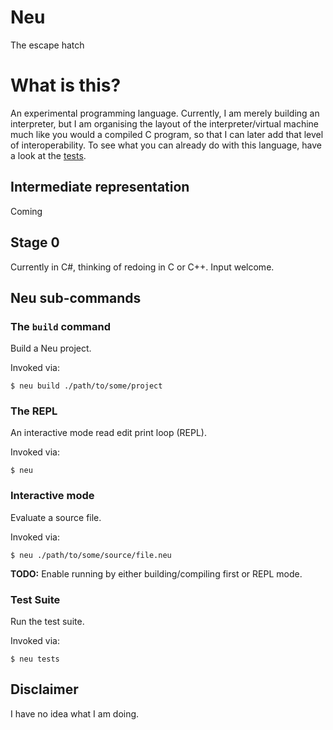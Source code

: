 # Neu

The escape hatch

# What is this?

An experimental programming language. Currently, I am merely building an interpreter, but I am organising the layout of the interpreter/virtual machine much like you would a compiled C program, so that I can later add that level of interoperability. To see what you can already do with this language, have a look at the [tests](./TESTS.md).

## Intermediate representation

Coming

## Stage 0

Currently in C#, thinking of redoing in C or C++. Input welcome.

## Neu sub-commands

### The `build` command

Build a Neu project.

Invoked via:
```
$ neu build ./path/to/some/project
```

### The REPL

An interactive mode read edit print loop (REPL).

Invoked via: 
```
$ neu
```

### Interactive mode

Evaluate a source file.

Invoked via: 
```
$ neu ./path/to/some/source/file.neu
```

**TODO:** Enable running by either building/compiling first or REPL mode.

### Test Suite

Run the test suite.

Invoked via: 
```
$ neu tests
```

### 

## Disclaimer

I have no idea what I am doing.